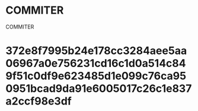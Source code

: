# COMMITER
COMMITER






# 372e8f7995b24e178cc3284aee5aa06967a0e756231cd16c1d0a514c849f51c0df9e623485d1e099c76ca950951bcad9da91e6005017c26c1e837a2ccf98e3df

